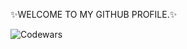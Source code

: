 ✨WELCOME TO MY GITHUB PROFILE.✨

![Codewars](https://github.r2v.ch/codewars?user=nadddd&stroke=%23BB432C)
